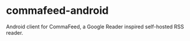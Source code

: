 commafeed-android
=================

Android client for CommaFeed, a Google Reader inspired self-hosted RSS reader.
